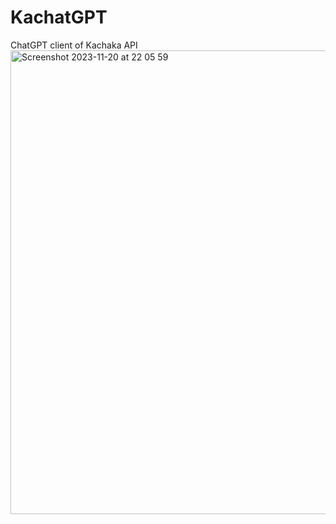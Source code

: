 # KachatGPT
ChatGPT client of Kachaka API
<img width="742" alt="Screenshot 2023-11-20 at 22 05 59" src="https://github.com/youtalk/KachatGPT/assets/579333/f70a1ea9-9808-4dec-a744-f19a818bcc42">
